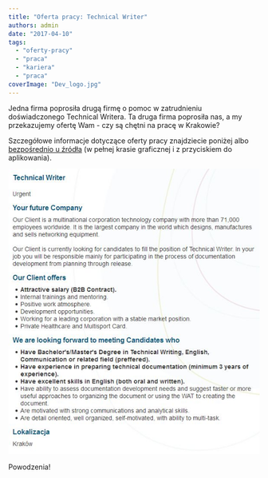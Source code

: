 ```yaml
---
title: "Oferta pracy: Technical Writer"
authors: admin
date: "2017-04-10"
tags:
  - "oferty-pracy"
  - "praca"
  - "kariera"
  - "praca"
coverImage: "Dev_logo.jpg"
---
```


Jedna firma poprosiła drugą firmę o pomoc w zatrudnieniu doświadczonego
Technical Writera. Ta druga firma poprosiła nas, a my przekazujemy ofertę Wam -
czy są chętni na pracę w Krakowie?

<!--truncate-->

Szczegółowe informacje dotyczące oferty pracy znajdziecie poniżej albo
[bezpośrednio u źródła](http://www.devonshire.pl/vacatures/vacature-technical-writer-609508-71.html)
(w pełnej krasie graficznej i z przyciskiem do aplikowania).

![](images/devonshire_oferta_techwriter-1.jpg)

Powodzenia!
